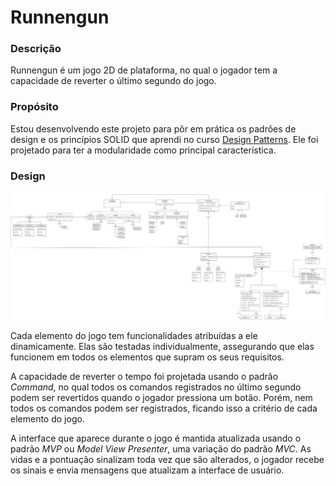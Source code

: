 # Runnengun
### Descrição
Runnengun é um jogo 2D de plataforma, no qual o jogador tem a capacidade de reverter o último segundo do jogo.
### Propósito
Estou desenvolvendo este projeto para pôr em prática os padrões de design e os princípios SOLID que aprendi no curso [Design Patterns](https://www.coursera.org/learn/design-patterns). Ele foi projetado para ter a modularidade como principal característica.
### Design
![runnengun-design](runnengun-design.png)

Cada elemento do jogo tem funcionalidades atribuídas a ele dinamicamente. Elas são testadas individualmente, assegurando que elas funcionem em todos os elementos que supram os seus requisitos.

A capacidade de reverter o tempo foi projetada usando o padrão _Command_, no qual todos os comandos registrados no último segundo podem ser revertidos quando o jogador pressiona um botão. Porém, nem todos os comandos podem ser registrados, ficando isso a critério de cada elemento do jogo.

A interface que aparece durante o jogo é mantida atualizada usando o padrão _MVP_ ou _Model View Presenter_, uma variação do padrão _MVC_. As vidas e a pontuação sinalizam toda vez que são alterados, o jogador recebe os sinais e envia mensagens que atualizam a interface de usuário.
